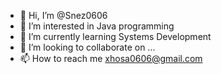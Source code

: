 - 👋 Hi, I’m @Snez0606
- 👀 I’m interested in Java programming 
- 🌱 I’m currently learning Systems Development 
- 💞️ I’m looking to collaborate on ...
- 📫 How to reach me xhosa0606@gmail.com 

<!---
Snez0606/Snez0606 is a ✨ special ✨ repository because its `README.md` (this file) appears on your GitHub profile.
You can click the Preview link to take a look at your changes.
--->
